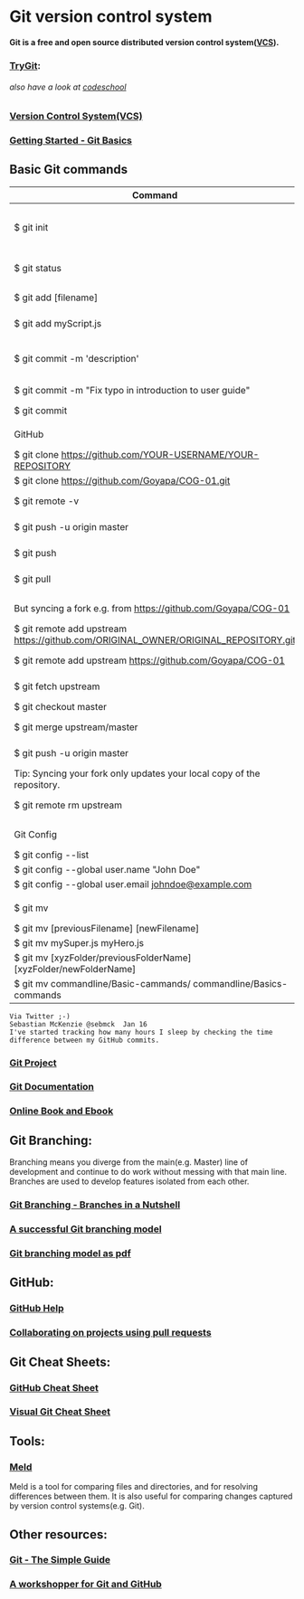 # Git version control system

#### Git is a free and open source distributed version control system([VCS](https://git-scm.com/book/en/v2/Getting-Started-About-Version-Control)).

### [TryGit](https://try.github.io): 
###### also have a look at [codeschool](https://www.codeschool.com/courses/try-git)

### [Version Control System(VCS)](https://git-scm.com/book/en/v2/Getting-Started-About-Version-Control)
### [Getting Started - Git Basics](https://git-scm.com/book/en/v2/Getting-Started-Git-Basics)

## Basic Git commands
Command                                                         |   Explanation
-------                                                         |   ------------
$ git init                                                      |   Initial Step: Creates a new local repository (Repositorium, Aufbewahrungsort), move to Step 1 or Step 4.
|||
$ git status                                                    |   Step 1: shows git's actual status: Changes, untracked files etc.
|||
$ git add [filename]                                            |   Step 2: add changes to INDEX(Liste) as a general rule
$ git add myScript.js                                           |   add "myScript.js" to the INDEX also called the Stage
|||
$ git commit -m 'description'                                   |   Step 3: Commit (übergebe) changes as a general rule, repeat at Step 1 or move to Step 5.
$ git commit -m "Fix typo in introduction to user guide"        |   The description should give the reader a hint what was done. 
$ git commit                                                    |   [How to Write a Git Commit Message](http://chris.beams.io/posts/git-commit/)
|||
GitHub                                                          |   the following commands are more specific to remote repositories
$ git clone https://github.com/YOUR-USERNAME/YOUR-REPOSITORY    |   Step 4:  Clone remote repository, move to Step 1.
$ git clone https://github.com/Goyapa/COG-01.git                |   sample
$ git remote -v                                                 |   List the current configured remote repository of your fork.
$ git push -u origin master                                     |   Step 5: Push changes to remote repository (your fork)
$ git push                                                      |   The -u tells Git to remember the parameters
$ git pull                                                      |   update local repository with remote changes (your fork)
|||
But syncing a fork e.g. from https://github.com/Goyapa/COG-01   |   https://help.github.com/articles/syncing-a-fork/
$ git remote add upstream https://github.com/ORIGINAL_OWNER/ORIGINAL_REPOSITORY.git | add remote upstream repository as a general rule
$ git remote add upstream https://github.com/Goyapa/COG-01      | Step 01: add original repository you forked from
$ git fetch upstream                                            | Step 02: sync changes of the original repository with your fork 
$ git checkout master                                           | Step 03: if you are not already in master
$ git merge upstream/master                                     | Step 04: merge changes (Änderungen zusammenfügen)
$ git push -u origin master                                     | Step 05: push changes from upstream to remote repository (your fork)
Tip: Syncing your fork only updates your local copy of the repository.  |   To update your fork on GitHub, you must push your changes.
$ git remote rm upstream                                        | if you want to remove the remote upstream
|||
Git Config                                                      |   Cloud9 is preconfigured, get and set configuration variables
$ git config --list                                             |   have a look
$ git config --global user.name "John Doe"                      |   set/change your user name
$ git config --global user.email johndoe@example.com            |   set/change your email
|||
$ git mv                                                            |   [git-mv](https://git-scm.com/book/en/v2/Git-Basics-Recording-Changes-to-the-Repository#Moving-Files) - Move or rename a file, a directory, or a symlink
$ git mv [previousFilename] [newFilename]                           |   rename file with git as a general rule
$ git mv mySuper.js myHero.js                                       |   rename "mySuper.js" to "myHero.js"          
$ git mv [xyzFolder/previousFolderName] [xyzFolder/newFolderName]   |   rename folder with git as a general rule
$ git mv commandline/Basic-cammands/ commandline/Basics-commands    |   rename folder from "Basic-cammands" to "Basics-commands"




```
Via Twitter ;-)
Sebastian McKenzie @sebmck  Jan 16
I've started tracking how many hours I sleep by checking the time difference between my GitHub commits.
```

### [Git Project](https://git-scm.com/)

### [Git Documentation](https://git-scm.com/doc)

### [Online Book and Ebook](https://git-scm.com/book/en/v2)


## Git Branching: 
Branching means you diverge from the main(e.g. Master) line of development and continue to do work without messing with that main line.
Branches are used to develop features isolated from each other.

### [Git Branching - Branches in a Nutshell](https://git-scm.com/book/en/v2/Git-Branching-Branches-in-a-Nutshell)

### [A successful Git branching model](http://nvie.com/posts/a-successful-git-branching-model/)

### [Git branching model as pdf](http://nvie.com/files/Git-branching-model.pdf)

## GitHub:

### [GitHub Help](https://help.github.com/)

### [Collaborating on projects using pull requests](https://help.github.com/categories/collaborating-on-projects-using-pull-requests/)

## Git Cheat Sheets:

### [GitHub Cheat Sheet](https://training.github.com/kit/downloads/github-git-cheat-sheet.pdf)    

### [Visual Git Cheat Sheet](http://ndpsoftware.com/git-cheatsheet.html)

## Tools:

### [Meld](http://meldmerge.org/) 
Meld is a tool for comparing files and directories, and for resolving differences between them. It is also useful for comparing changes captured by version control systems(e.g. Git).

## Other resources:

### [Git - The Simple Guide](http://rogerdudler.github.io/git-guide/)

### [A workshopper for Git and GitHub](https://github.com/jlord/git-it)


